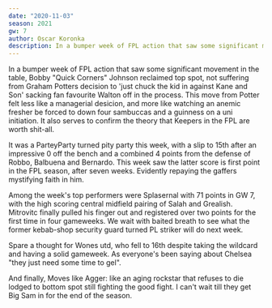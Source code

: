 ```yaml
---
date: "2020-11-03"
season: 2021
gw: 7
author: Oscar Koronka
description: In a bumper week of FPL action that saw some significant movement in the table, Bobby "Quick Corners" Johnson reclaimed top spot, not suffering from Graham Potters decision to 'just chuck the kid in against Kane and Son'...
---
```


In a bumper week of FPL action that saw some significant movement in the table, Bobby "Quick Corners" Johnson reclaimed top spot, not suffering from Graham Potters decision to 'just chuck the kid in against Kane and Son' sacking fan favourite Walton off in the process.
This move from Potter felt less like a managerial desicion, and more like watching an anemic fresher be forced to down four sambuccas and a guinness on a uni initiation. It also serves to confirm the theory that Keepers in the FPL are worth shit-all.

It was a ParteyParty turned pity party this week, with a slip to 15th after an impressive 0 off the bench and a combined 4 points from the defense of Robbo, Balbuena and Bernardo. This week saw the latter score is first point in the FPL season, after seven weeks. Evidently repaying the gaffers mystifying faith in him.

Among the week's top performers were Splasernal with 71 points in GW 7, with the high scoring central midfield pairing of Salah and Grealish. Mitrovitc finally pulled his finger out and registered over two points for the first time in four gameweeks. We wait with baited breath to see what the former kebab-shop security guard turned PL striker will do next week.

Spare a thought for Wones utd, who fell to 16th despite taking the wildcard and having a solid gameweek. As everyone's been saying about Chelsea "they just need some time to gel".

And finally, Moves like Agger: like an aging rockstar that refuses to die lodged to bottom spot still fighting the good fight. I can't wait till they get Big Sam in for the end of the season.
